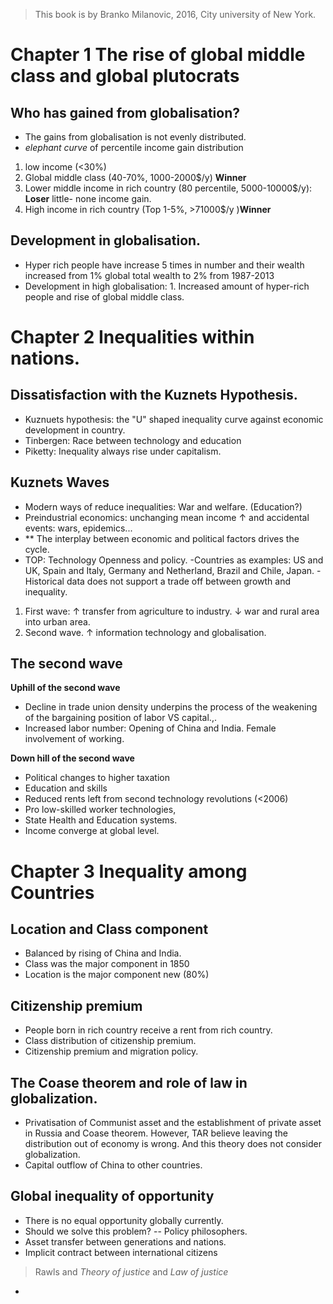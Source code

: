 > This book is by Branko Milanovic, 2016,  City university of New York.
>

# Chapter 1 The rise of global middle class and global plutocrats

## Who has gained from globalisation?
- The gains from globalisation is not evenly distributed.
- *elephant curve* of percentile income gain distribution 
1. low income (<30%)
2. Global middle class (40-70%, 1000-2000$/y) **Winner** 
3. Lower middle income in rich country (80 percentile, 5000-10000$/y): **Loser** little- none income gain.
4. High income in rich country (Top 1-5%, >71000$/y )**Winner**

## Development in globalisation.
- Hyper rich people have increase 5 times in number and their wealth increased from 1% global total wealth to 2% from 1987-2013
- Development in high globalisation: 1. Increased amount of hyper-rich people and rise of global middle class.

# Chapter 2 Inequalities within nations.
## Dissatisfaction with the Kuznets Hypothesis.
- Kuznuets hypothesis: the "U" shaped inequality curve against economic development in country.
- Tinbergen: Race between technology and education
- Piketty: Inequality always rise under capitalism.

## Kuznets Waves
- Modern ways of reduce inequalities: War and welfare. (Education?)
- Preindustrial economics: unchanging mean income &uarr; and accidental events: wars, epidemics...
- ** The interplay between economic and political factors drives the cycle.
- TOP: Technology Openness and policy.
-Countries as examples: US and UK, Spain and Italy, Germany and Netherland, Brazil and Chile, Japan.
-Historical data does not support a trade off between growth and inequality.
1. First wave: &uarr; transfer from agriculture to industry. &darr; war and rural area into urban area.
2. Second wave. &uarr; information technology and globalisation.

## The second wave
**Uphill of the second wave**
- Decline in trade union density underpins the process of the weakening of the bargaining position of labor VS capital.,.
- Increased labor number: Opening of China and India. Female involvement of working.

**Down hill of the second wave**
- Political changes to higher taxation
- Education and skills
- Reduced rents left from second technology revolutions (<2006)
- Pro low-skilled worker technologies,
- State Health and Education systems.
- Income converge at global level.

# Chapter 3 Inequality among Countries
## Location and Class component
- Balanced by rising of China and India.
- Class was the major component in 1850
- Location is the major component new (80%)

## Citizenship premium
- People born in rich country receive a rent from rich country.
- Class distribution of citizenship premium.
- Citizenship premium and migration policy.

## The Coase theorem and role of law in globalization.
- Privatisation of Communist asset  and the establishment of private asset in Russia and Coase theorem. However, TAR believe leaving the distribution out of economy is wrong. And this theory does not consider globalization.
- Capital outflow of China to other countries.

## Global inequality of opportunity
- There is no equal opportunity globally currently.
- Should we solve this problem? -- Policy philosophers.
- Asset transfer between generations and nations.
- Implicit contract between international citizens
> Rawls and *Theory of justice* and *Law of justice*
- 

<!--stackedit_data:
eyJoaXN0b3J5IjpbNzAyMTAxNjY0LDUyODE5NDYwNSw2ODAyOD
g0OTcsLTMxOTU1NzI1NywxOTA5MDU3NDMsLTEzMTU5MzY0NTUs
LTE0OTcyNDY0ODIsNjQ2MDMwMzMwLDE1Mzg0MDY1ODgsMTQ0NT
I1NjQ3OSwxMzQwNDU4MTIsLTE2NDYzNTg1MjcsLTEyMzcwNzMw
MCwtMjE0NjEzMTk0Myw2NzYzNjU3NjIsLTExNDc4Mjk3NzcsLT
cwNTc4NjMxNCwtOTcxNTQ0NjUxLDY3NzcwOTU2MiwtMTAzNjMz
NDkxNF19
-->